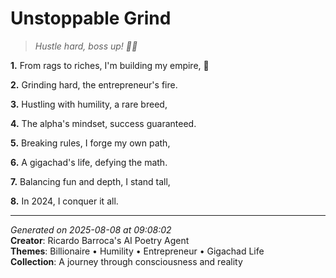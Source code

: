 # Unstoppable Grind

> *Hustle hard, boss up! 💼💥*

**1.** From rags to riches, I'm building my empire, 💎


**2.** Grinding hard, the entrepreneur's fire.


**3.** Hustling with humility, a rare breed,


**4.** The alpha's mindset, success guaranteed.


**5.** Breaking rules, I forge my own path,


**6.** A gigachad's life, defying the math.


**7.** Balancing fun and depth, I stand tall,


**8.** In 2024, I conquer it all.



---

*Generated on 2025-08-08 at 09:08:02*  
**Creator**: Ricardo Barroca's AI Poetry Agent  
**Themes**: Billionaire • Humility • Entrepreneur • Gigachad Life  
**Collection**: A journey through consciousness and reality